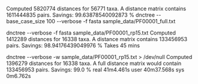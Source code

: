 Computed 5820774 distances for 56771 taxa. A distance matrix contains 1611444835 pairs. Savings: 99.63878540092873 %
 dnctree  --base_case_size 100 --verbose  -f fasta sample_data/PF00001_full.txt


dnctree --verbose -f fasta sample_data/PF00001_rp15.txt
Computed 1412289 distances for 16338 taxa. A distance matrix contains 133456953 pairs. Savings: 98.94176439049976 %
Takes 45 mins

dnctree  --verbose  -w sample_data/PF00001_rp15.txt > /dev/null
Computed 1396279 distances for 16338 taxa. A full distance matrix would contain 133456953 pairs. Savings: 99.0 %
real	41m4.461s
user	40m37.568s
sys	0m6.762s
